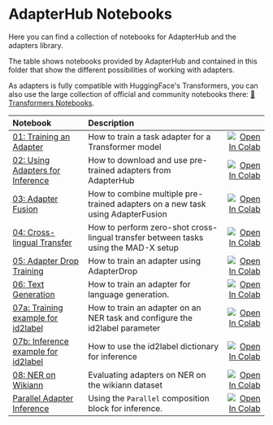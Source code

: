 # AdapterHub Notebooks

Here you can find a collection of notebooks for AdapterHub and the adapters library.

The table shows notebooks provided by AdapterHub and contained in this folder that show the different possibilities of working with adapters.

As adapters is fully compatible with HuggingFace's Transformers, you can also use the large collection of official and community notebooks there: [🤗 Transformers Notebooks](https://github.com/huggingface/transformers/tree/master/notebooks).


| Notebook        | Description          |   |
|:----------------|:---------------------|--:|
| [01: Training an Adapter](https://github.com/Adapter-Hub/adapters/blob/master/notebooks/01_Adapter_Training.ipynb) | How to train a task adapter for a Transformer model | [![Open In Colab](https://colab.research.google.com/assets/colab-badge.svg)](https://colab.research.google.com/github/Adapter-Hub/adapters/blob/master/notebooks/01_Adapter_Training.ipynb) |
| [02: Using Adapters for Inference](https://github.com/Adapter-Hub/adapters/blob/master/notebooks/02_Adapter_Inference.ipynb) | How to download and use pre-trained adapters from AdapterHub | [![Open In Colab](https://colab.research.google.com/assets/colab-badge.svg)](https://colab.research.google.com/github/Adapter-Hub/adapters/blob/master/notebooks/02_Adapter_Inference.ipynb) |
| [03: Adapter Fusion](https://github.com/Adapter-Hub/adapters/blob/master/notebooks/03_Adapter_Fusion.ipynb) | How to combine multiple pre-trained adapters on a new task using AdapterFusion | [![Open In Colab](https://colab.research.google.com/assets/colab-badge.svg)](https://colab.research.google.com/github/Adapter-Hub/adapters/blob/master/notebooks/03_Adapter_Fusion.ipynb) |
| [04: Cross-lingual Transfer](https://github.com/Adapter-Hub/adapters/blob/master/notebooks/04_Cross_Lingual_Transfer.ipynb) | How to perform zero-shot cross-lingual transfer between tasks using the MAD-X setup | [![Open In Colab](https://colab.research.google.com/assets/colab-badge.svg)](https://colab.research.google.com/github/Adapter-Hub/adapters/blob/master/notebooks/04_Cross_Lingual_Transfer.ipynb) |
| [05: Adapter Drop Training](https://github.com/Adapter-Hub/adapters/blob/master/notebooks/05_Adapter_Drop_Training.ipynb) | How to train an adapter using AdapterDrop | [![Open In Colab](https://colab.research.google.com/assets/colab-badge.svg)](https://colab.research.google.com/github/Adapter-Hub/adapters/blob/master/notebooks/05_Adapter_Drop_Training.ipynb) |
| [06: Text Generation](https://github.com/Adapter-Hub/adapters/blob/master/notebooks/06_Text_Generation.ipynb) | How to train an adapter for language generation. | [![Open In Colab](https://colab.research.google.com/assets/colab-badge.svg)](https://colab.research.google.com/github/Adapter-Hub/adapters/blob/master/notebooks/06_Text_Generation.ipynb) |
| [07a: Training example for id2label](https://github.com/Adapter-Hub/adapters/blob/master/notebooks/07a_Adapter_train_NER_with_id2label.ipynb) | How to train an adapter on an NER task and configure the id2label parameter | [![Open In Colab](https://colab.research.google.com/assets/colab-badge.svg)](https://colab.research.google.com/github/Adapter-Hub/adapters/blob/master/notebooks/07a_Adapter_train_NER_with_id2label.ipynb) |
| [07b: Inference example for id2label](https://github.com/Adapter-Hub/adapters/blob/master/notebooks/07a_Adapter_train_NER_with_id2label.ipynb) | How to use the id2label dictionary for inference | [![Open In Colab](https://colab.research.google.com/assets/colab-badge.svg)](https://colab.research.google.com/github/Adapter-Hub/adapters/blob/master/notebooks/07b_Adapter_id2label_inference.ipynb) |
| [08: NER on Wikiann](https://github.com/Adapter-Hub/adapters/blob/master/notebooks/08_NER_Wikiann.ipynb) | Evaluating adapters on NER on the wikiann dataset | [![Open In Colab](https://colab.research.google.com/assets/colab-badge.svg)](https://colab.research.google.com/github/Adapter-Hub/adapters/blob/master/notebooks/08_NER_Wikiann.ipynb) |
| [Parallel Adapter Inference](https://github.com/Adapter-Hub/adapters/blob/master/notebooks/Parallel_Adapter_Inference.ipynb) | Using the `Parallel` composition block for inference. | [![Open In Colab](https://colab.research.google.com/assets/colab-badge.svg)](https://colab.research.google.com/github/Adapter-Hub/adapters/blob/master/notebooks/Parallel_Adapter_Inference.ipynb) |
